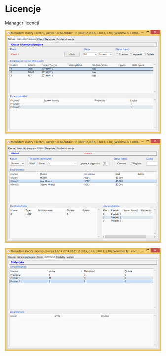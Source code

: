 # Licencje
Manager licencji

![Klucze](https://raw.githubusercontent.com/TeaM-TL/Licencje/master/Licencje_1.png)

![Klucze](https://raw.githubusercontent.com/TeaM-TL/Licencje/master/Licencje_2.png)

![Klucze](https://raw.githubusercontent.com/TeaM-TL/Licencje/master/Licencje_3.png)
